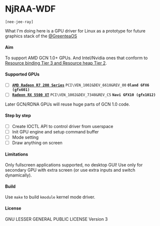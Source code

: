 # NjRAA-WDF

`[nee-jee-ray]`

What I'm doing here is a GPU driver for Linux as a prototype for future graphics stack of the [@GreenteaOS](https://github.com/GreenteaOS)

#### Aim

To support AMD GCN 1.0+ GPUs. And Intel/Nvidia ones that conform to
[Resource binding Tier 3 and Resource heap Tier 2](https://en.wikipedia.org/wiki/Feature_levels_in_Direct3D#Support_matrix).

#### Supported GPUs

- [ ] [**`AMD Radeon R7 200 Series`**](https://www.techpowerup.com/gpu-specs/radeon-r7-250.c2459) `PCI\VEN_1002&DEV_6610&REV_00` **`Oland GFX6 (gfx601)`**
- [ ] [**`Radeon RX 5500 XT`**](https://www.techpowerup.com/gpu-specs/radeon-rx-5500-xt.c3468) `PCI\VEN_1002&DEV_7340&REV_C5` **`Navi GFX10 (gfx1012)`**

Later GCN/RDNA GPUs will reuse huge parts of GCN 1.0 code.



#### Step by step

- [ ] Create IOCTL API to control driver from userspace
- [ ] Init GPU engine and setup command buffer
- [ ] Mode setting
- [ ] Draw anything on screen

#### Limitations

Only fullscreen applications supported, no desktop GUI!
Use only for secondary GPU with extra screen
(or use extra inputs and switch dynamically).

#### Build

Use `make` to build `kmodule` kernel mode driver.

#### License

GNU LESSER GENERAL PUBLIC LICENSE Version 3
